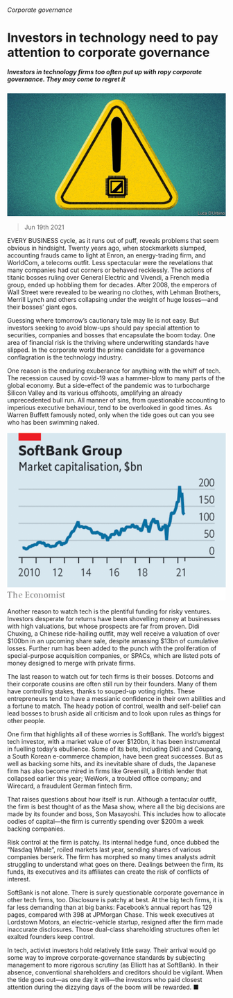 ###### Corporate governance

# Investors in technology need to pay attention to corporate governance 

##### Investors in technology firms too often put up with ropy corporate governance. They may come to regret it 

![image](images/20210619_ldd003.jpg) 

> Jun 19th 2021 

EVERY BUSINESS cycle, as it runs out of puff, reveals problems that seem obvious in hindsight. Twenty years ago, when stockmarkets slumped, accounting frauds came to light at Enron, an energy-trading firm, and WorldCom, a telecoms outfit. Less spectacular were the revelations that many companies had cut corners or behaved recklessly. The actions of titanic bosses ruling over General Electric and Vivendi, a French media group, ended up hobbling them for decades. After 2008, the emperors of Wall Street were revealed to be wearing no clothes, with Lehman Brothers, Merrill Lynch and others collapsing under the weight of huge losses—and their bosses’ giant egos.

Guessing where tomorrow’s cautionary tale may lie is not easy. But investors seeking to avoid blow-ups should pay special attention to securities, companies and bosses that encapsulate the boom today. One area of financial risk is the thriving  where underwriting standards have slipped. In the corporate world the prime candidate for a governance conflagration is the technology industry.


One reason is the enduring exuberance for anything with the whiff of tech. The recession caused by covid-19 was a hammer-blow to many parts of the global economy. But a side-effect of the pandemic was to turbocharge Silicon Valley and its various offshoots, amplifying an already unprecedented bull run. All manner of sins, from questionable accounting to imperious executive behaviour, tend to be overlooked in good times. As Warren Buffett famously noted, only when the tide goes out can you see who has been swimming naked.

![image](images/20210619_LDC586.png) 


Another reason to watch tech is the plentiful funding for risky ventures. Investors desperate for returns have been shovelling money at businesses with high valuations, but whose prospects are far from proven. Didi Chuxing, a Chinese ride-hailing outfit, may well receive a valuation of over $100bn in an upcoming share sale, despite amassing $13bn of cumulative losses. Further rum has been added to the punch with the proliferation of special-purpose acquisition companies, or SPACs, which are listed pots of money designed to merge with private firms.

The last reason to watch out for tech firms is their bosses. Dotcoms and their corporate cousins are often still run by their founders. Many of them have controlling stakes, thanks to souped-up voting rights. These entrepreneurs tend to have a messianic confidence in their own abilities and a fortune to match. The heady potion of control, wealth and self-belief can lead bosses to brush aside all criticism and to look upon rules as things for other people.

One firm that highlights all of these worries is SoftBank. The world’s biggest tech investor, with a market value of over $120bn, it has been instrumental in fuelling today’s ebullience. Some of its bets, including Didi and Coupang, a South Korean e-commerce champion, have been great successes. But as well as backing some hits, and its inevitable share of duds, the Japanese firm has also become mired in firms like Greensill, a British lender that collapsed earlier this year; WeWork, a troubled office company; and Wirecard, a fraudulent German fintech firm.

That raises questions about how  itself is run. Although a tentacular outfit, the firm is best thought of as the Masa show, where all the big decisions are made by its founder and boss, Son Masayoshi. This includes how to allocate oodles of capital—the firm is currently spending over $200m a week backing companies.

Risk control at the firm is patchy. Its internal hedge fund, once dubbed the “Nasdaq Whale”, roiled markets last year, sending shares of various companies berserk. The firm has morphed so many times analysts admit struggling to understand what goes on there. Dealings between the firm, its funds, its executives and its affiliates can create the risk of conflicts of interest.

SoftBank is not alone. There is surely questionable corporate governance in other tech firms, too. Disclosure is patchy at best. At the big tech firms, it is far less demanding than at big banks: Facebook’s annual report has 129 pages, compared with 398 at JPMorgan Chase. This week executives at Lordstown Motors, an electric-vehicle startup, resigned after the firm made inaccurate disclosures. Those dual-class shareholding structures often let exalted founders keep control.

In tech, activist investors hold relatively little sway. Their arrival would go some way to improve corporate-governance standards by subjecting management to more rigorous scrutiny (as Elliott has at SoftBank). In their absence, conventional shareholders and creditors should be vigilant. When the tide goes out—as one day it will—the investors who paid closest attention during the dizzying days of the boom will be rewarded. ■

